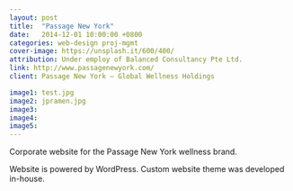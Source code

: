 ```yaml
---
layout: post
title:  "Passage New York"
date:   2014-12-01 10:00:00 +0800
categories: web-design proj-mgmt
cover-image: https://unsplash.it/600/400/
attribution: Under employ of Balanced Consultancy Pte Ltd.
link: http://www.passagenewyork.com/
client: Passage New York – Global Wellness Holdings

image1: test.jpg
image2: jpramen.jpg
image3:
image4:
image5:
---
```


Corporate website for the Passage New York wellness brand.

Website is powered by WordPress. Custom website theme was developed in-house.